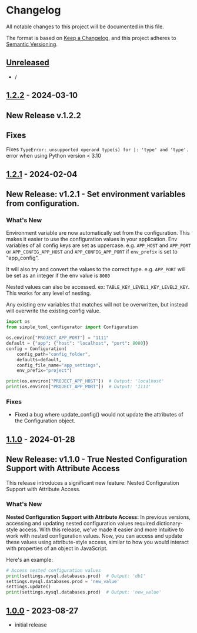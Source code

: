 # Changelog

All notable changes to this project will be documented in this file.

The format is based on [Keep a Changelog],
and this project adheres to [Semantic Versioning].

## [Unreleased]

- /

## [1.2.2] - 2024-03-10

## New Release v.1.2.2

## Fixes

Fixes `TypeError: unsupported operand type(s) for |: 'type' and 'type'.` error when using Python version < 3.10

## [1.2.1] - 2024-02-04

## New Release: v1.2.1 - Set environment variables from configuration.

### What's New

Environment variable are now automatically set from the configuration. This makes it easier to use the configuration values in your application.
Env variables of all config keys are set as uppercase. e.g. `APP_HOST` and `APP_PORT` or `APP_CONFIG_APP_HOST` and `APP_CONFIG_APP_PORT` if `env_prefix` is set to "app_config".

It will also try and convert the values to the correct type. e.g. `APP_PORT` will be set as an integer if the env value is `8080`

Nested values can also be accessed. ex: `TABLE_KEY_LEVEL1_KEY_LEVEL2_KEY`. This works for any level of nesting.

Any existing env variables that matches will not be overwritten, but instead will overwrite the existing config value.

```python
import os
from simple_toml_configurator import Configuration

os.environ["PROJECT_APP_PORT"] = "1111"
default = {"app": {"host": "localhost", "port": 8080}}
config = Configuration(
    config_path="config_folder",
    defaults=default,
    config_file_name="app_settings",
    env_prefix="project")

print(os.environ["PROJECT_APP_HOST"])  # Output: 'localhost'
print(os.environ["PROJECT_APP_PORT"])  # Output: '1111'
```

### Fixes

- Fixed a bug where update_config() would not update the attributes of the Configuration object.

## [1.1.0] - 2024-01-28

## New Release: v1.1.0 - True Nested Configuration Support with Attribute Access

This release introduces a significant new feature: Nested Configuration Support with Attribute Access.

### What's New

**Nested Configuration Support with Attribute Access:** In previous versions, accessing and updating nested configuration values required dictionary-style access. With this release, we've made it easier and more intuitive to work with nested configuration values. Now, you can access and update these values using attribute-style access, similar to how you would interact with properties of an object in JavaScript.

Here's an example:

```python
# Access nested configuration values
print(settings.mysql.databases.prod)  # Output: 'db1'
settings.mysql.databases.prod = 'new_value'
settings.update()
print(settings.mysql.databases.prod)  # Output: 'new_value'
```

## [1.0.0] - 2023-08-27

- initial release

<!-- Links -->
[keep a changelog]: https://keepachangelog.com/en/1.0.0/
[semantic versioning]: https://semver.org/spec/v2.0.0.html

<!-- Versions -->
[unreleased]: https://github.com/gilbn/simple-toml-configurator/compare/1.2.2...HEAD
[1.2.2]: https://github.com/gilbn/simple-toml-configurator/releases/tag/1.2.2
[1.2.1]: https://github.com/gilbn/simple-toml-configurator/releases/tag/1.2.1
[1.1.0]: https://github.com/gilbn/simple-toml-configurator/releases/tag/1.1.0
[1.0.0]: https://github.com/gilbn/simple-toml-configurator/releases/tag/1.0.0